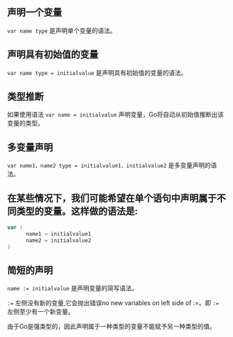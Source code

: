 ## 声明一个变量

`var name type` 是声明单个变量的语法。

## 声明具有初始值的变量

`var name type = initialvalue` 是声明具有初始值的变量的语法。

## 类型推断

如果使用语法 `var name = initialvalue` 声明变量，Go将自动从初始值推断出该变量的类型。

## 多变量声明

`var name1，name2 type = initialvalue1，initialvalue2` 是多变量声明的语法。


## 在某些情况下，我们可能希望在单个语句中声明属于不同类型的变量。这样做的语法是:

```go
var (  
      name1 = initialvalue1
      name2 = initialvalue2
)
```

## 简短的声明

`name := initialvalue` 是声明变量的简写语法。

`:=` 左侧没有新的变量,它会抛出错误no new variables on left side of :=。即 `:=` 左侧至少有一个新变量。

由于Go是强类型的，因此声明属于一种类型的变量不能赋予另一种类型的值。
